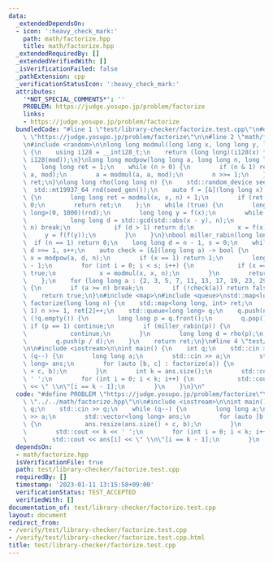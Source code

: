 ```yaml
---
data:
  _extendedDependsOn:
  - icon: ':heavy_check_mark:'
    path: math/factorize.hpp
    title: math/factorize.hpp
  _extendedRequiredBy: []
  _extendedVerifiedWith: []
  _isVerificationFailed: false
  _pathExtension: cpp
  _verificationStatusIcon: ':heavy_check_mark:'
  attributes:
    '*NOT_SPECIAL_COMMENTS*': ''
    PROBLEM: https://judge.yosupo.jp/problem/factorize
    links:
    - https://judge.yosupo.jp/problem/factorize
  bundledCode: "#line 1 \"test/library-checker/factorize.test.cpp\"\n#define PROBLEM\
    \ \"https://judge.yosupo.jp/problem/factorize\"\n\n#line 2 \"math/factorize.hpp\"\
    \n#include <random>\n\nlong long modmul(long long x, long long y, long long mod)\
    \ {\n    using i128 = __int128_t;\n    return (long long)(i128(x) * i128(y) %\
    \ i128(mod));\n}\nlong long modpow(long long a, long long n, long long mod) {\n\
    \    long long ret = 1;\n    while (n > 0) {\n        if (n & 1) ret = modmul(ret,\
    \ a, mod);\n        a = modmul(a, a, mod);\n        n >>= 1;\n    }\n    return\
    \ ret;\n}\nlong long rho(long long n) {\n    std::random_device seed_gen;\n  \
    \  std::mt19937_64 rnd(seed_gen());\n    auto f = [&](long long x) -> long long\
    \ {\n        long long ret = modmul(x, x, n) + 1;\n        if (ret == n) return\
    \ 0;\n        return ret;\n    };\n    while (true) {\n        long long x = std::uniform_int_distribution<long\
    \ long>(0, 1000)(rnd);\n        long long y = f(x);\n        while (true) {\n\
    \            long long d = std::gcd(std::abs(x - y), n);\n            if (d ==\
    \ n) break;\n            if (d > 1) return d;\n            x = f(x);\n       \
    \     y = f(f(y));\n        }\n    }\n}\nbool miller_rabin(long long n) {\n  \
    \  if (n == 1) return 0;\n    long long d = n - 1, s = 0;\n    while (~d & 1)\
    \ d >>= 1, s++;\n    auto check = [&](long long a) -> bool {\n        long long\
    \ x = modpow(a, d, n);\n        if (x == 1) return 1;\n        long long y = n\
    \ - 1;\n        for (int i = 0; i < s; i++) {\n            if (x == y) return\
    \ true;\n            x = modmul(x, x, n);\n        }\n        return false;\n\
    \    };\n    for (long long a : {2, 3, 5, 7, 11, 13, 17, 19, 23, 29, 31, 37})\
    \ {\n        if (a >= n) break;\n        if (!check(a)) return false;\n    }\n\
    \    return true;\n}\n#include <map>\n#include <queue>\nstd::map<long long, int>\
    \ factorize(long long n) {\n    std::map<long long, int> ret;\n    while (~n &\
    \ 1) n >>= 1, ret[2]++;\n    std::queue<long long> q;\n    q.push(n);\n    while\
    \ (!q.empty()) {\n        long long p = q.front();\n        q.pop();\n       \
    \ if (p == 1) continue;\n        if (miller_rabin(p)) {\n            ret[p]++;\n\
    \            continue;\n        }\n        long long d = rho(p);\n        q.push(d);\n\
    \        q.push(p / d);\n    }\n    return ret;\n}\n#line 4 \"test/library-checker/factorize.test.cpp\"\
    \n\n#include <iostream>\n\nint main() {\n    int q;\n    std::cin >> q;\n    while\
    \ (q--) {\n        long long a;\n        std::cin >> a;\n        std::vector<long\
    \ long> ans;\n        for (auto [b, c] : factorize(a)) {\n            ans.resize(ans.size()\
    \ + c, b);\n        }\n        int k = ans.size();\n        std::cout << k <<\
    \ ' ';\n        for (int i = 0; i < k; i++) {\n            std::cout << ans[i]\
    \ << \" \\n\"[i == k - 1];\n        }\n    }\n}\n"
  code: "#define PROBLEM \"https://judge.yosupo.jp/problem/factorize\"\n\n#include\
    \ \"../../math/factorize.hpp\"\n\n#include <iostream>\n\nint main() {\n    int\
    \ q;\n    std::cin >> q;\n    while (q--) {\n        long long a;\n        std::cin\
    \ >> a;\n        std::vector<long long> ans;\n        for (auto [b, c] : factorize(a))\
    \ {\n            ans.resize(ans.size() + c, b);\n        }\n        int k = ans.size();\n\
    \        std::cout << k << ' ';\n        for (int i = 0; i < k; i++) {\n     \
    \       std::cout << ans[i] << \" \\n\"[i == k - 1];\n        }\n    }\n}"
  dependsOn:
  - math/factorize.hpp
  isVerificationFile: true
  path: test/library-checker/factorize.test.cpp
  requiredBy: []
  timestamp: '2023-01-11 13:15:58+09:00'
  verificationStatus: TEST_ACCEPTED
  verifiedWith: []
documentation_of: test/library-checker/factorize.test.cpp
layout: document
redirect_from:
- /verify/test/library-checker/factorize.test.cpp
- /verify/test/library-checker/factorize.test.cpp.html
title: test/library-checker/factorize.test.cpp
---
```

